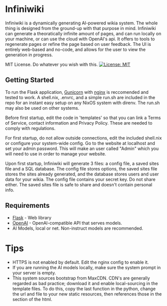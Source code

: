 # Infiniwiki

Infiniwiki is a dynamically generating AI-powered wikia system. The whole thing is designed from the ground-up with that purpose in mind.
Infiniwiki can generate a theoratically infinite amount of pages, and can run locally on your machine, or can use the cloud with OpenAI's api.
It offers to tools to regenerate pages or refine the page based on user feedback. The UI is entirely web-based and no-code, and allows for the user
to view the generation in progress.

MIT License. Do whatever you wish with this.
[![License: MIT](https://img.shields.io/badge/License-MIT-yellow.svg)](https://opensource.org/licenses/MIT)

## Getting Started

To run the Flask application, [Gunicorn](https://gunicorn.org/) with [nginx](https://nginx.org/en/) is reccomended and tested to work.
A shell.nix, .envrc, and a simple run.sh are included in the repo for an instant easy setup on any NixOS system with direnv. The run.sh may also be used on other systems.

Before first startup, edit the code in 'templates' so that you can link a Terms of Service, contact information and Privacy Policy. These are needed to comply with regulations.

For first startup, do not allow outside connections, edit the included shell.nix or configure your system-wide config. Go to the website at localhost and set your admin password. This will make an user called "Admin" which you will need to use in order to manage your website.

Upon first startup, Infiniwiki will generate 3 files: a config file, a saved sites file and a SQL database. The config file stores options, the saved sites file stores the sites already generated, and the database stores users and user data for your wikia. The config file contains your secret key. Do not share either. The saved sites file is safe to share and doesn't contain personal info.

## Requirements

- [Flask](https://flask.palletsprojects.com/) - Web library
- [OpenAI](https://beta.openai.com/) - OpenAI-compatible API that serves models.
- AI Models, local or net. Non-instruct models are recommended.

# Tips

- HTTPS is not enabled by default. Edit the nginx config to enable it.
- If you are running the AI models locally, make sure the system prompt in your server is empty.
- This system sources bootstrap from MaxCDN. CDN's are generally regarded as bad practice; download it and enable local-sourcing in the template files. To do this, copy the last function in the python, change the url and file to your new static resources, then references those in the <head> section of the html.
